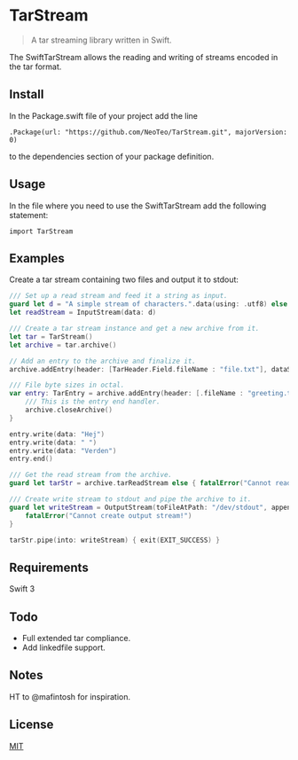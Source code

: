 # TarStream

> A tar streaming library written in Swift.

The SwiftTarStream allows the reading and writing of streams encoded in the tar format.

## Install

In the Package.swift file of your project add the line

`.Package(url: "https://github.com/NeoTeo/TarStream.git", majorVersion: 0)`

to the dependencies section of your package definition.

## Usage

In the file where you need to use the SwiftTarStream add the following statement:

`import TarStream`

## Examples

Create a tar stream containing two files and output it to stdout:

```Swift
/// Set up a read stream and feed it a string as input.
guard let d = "A simple stream of characters.".data(using: .utf8) else { fatalError("Invalid string!") }
let readStream = InputStream(data: d)

/// Create a tar stream instance and get a new archive from it.
let tar = TarStream()
let archive = tar.archive()

// Add an entry to the archive and finalize it.
archive.addEntry(header: [TarHeader.Field.fileName : "file.txt"], dataStream: readStream)

/// File byte sizes in octal.
var entry: TarEntry = archive.addEntry(header: [.fileName : "greeting.txt", .fileByteSize : "12"]) {
    /// This is the entry end handler. 
    archive.closeArchive()
}

entry.write(data: "Hej")
entry.write(data: " ")
entry.write(data: "Verden")
entry.end()

/// Get the read stream from the archive. 
guard let tarStr = archive.tarReadStream else { fatalError("Cannot read archive!") }

/// Create write stream to stdout and pipe the archive to it.
guard let writeStream = OutputStream(toFileAtPath: "/dev/stdout", append: false) else {
    fatalError("Cannot create output stream!")
}

tarStr.pipe(into: writeStream) { exit(EXIT_SUCCESS) }
```

## Requirements

Swift 3

## Todo

* Full extended tar compliance.
* Add linkedfile support.

## Notes

HT to @mafintosh for inspiration.

## License
[MIT](LICENSE)
